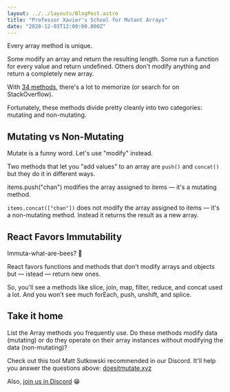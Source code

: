 ```yaml
---
layout: ../../layouts/BlogPost.astro
title: "Professor Xavier's School for Mutant Arrays"
date: "2020-12-03T12:00:00.000Z"
---
```


Every array method is unique.

Some modify an array and return the resulting length. Some run a function for every value and return undefined. Others don't modify anything and return a completely new array.

With [34 methods](https://developer.mozilla.org/en-US/docs/Web/JavaScript/Reference/Global_Objects/Array), there's a lot to memorize (or search for on StackOverflow).

Fortunately, these methods divide pretty cleanly into two categories: mutating and non-mutating.

## Mutating vs Non-Mutating

Mutate is a funny word. Let's use "modify" instead.

Two methods that let you "add values" to an array are `push()` and `concat()` but they do it in different ways.

items.push("chan") modifies the array assigned to items — it's a mutating method.

`items.concat(["chan"])` does not modify the array assigned to items — it's a non-mutating method. Instead it returns the result as a new array.

## React Favors Immutability

Immuta-what-are-bees? 🐝

React favors functions and methods that don't modify arrays and objects but — istead — return new ones.

So, you'll see a methods like slice, join, map, filter, reduce, and concat used a lot. And you won't see much forEach, push, unshift, and splice.

## Take it home

List the Array methods you frequently use.
Do these methods modify data (mutating) or do they operate on their array instances without modifying the data (non-mutating)?

Check out this tool Matt Sutkowski recommended in our Discord. It'll help you answer the questions above: [doesitmutate.xyz](https://doesitmutate.xyz/)

Also, [join us in Discord](https://chan.dev/discord/) 😁
